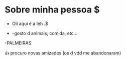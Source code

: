 # Sobre minha pessoa $
- Oii aqui é a leh .$

- -gosto d animais, comida, etc...

-PALMEIRAS

👍 procuro novas amizades (os d vdd me abandonaram)
<!---
lehgostosadeles/lehgostosadeles is a ✨ special ✨ repository because its `README.md` (this file) appears on your GitHub profile.
You can click the Preview link to take a look at your changes.
--->

